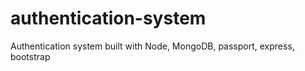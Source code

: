 # authentication-system
Authentication system built with Node, MongoDB, passport, express, bootstrap
